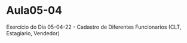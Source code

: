 # Aula05-04
Exercício do Dia 05-04-22 - Cadastro de Diferentes Funcionarios (CLT, Estagiario, Vendedor)
